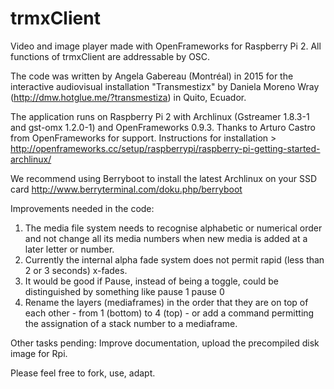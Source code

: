 # trmxClient
Video and image player made with OpenFrameworks for Raspberry Pi 2. All functions of trmxClient are addressable by OSC. 

The code was written by Angela Gabereau (Montréal) in 2015 for the interactive audiovisual installation "Transmestizx" by Daniela Moreno Wray (http://dmw.hotglue.me/?transmestiza) in Quito, Ecuador. 

The application runs on Raspberry Pi 2 with Archlinux (Gstreamer 1.8.3-1 and gst-omx 1.2.0-1) and OpenFrameworks 0.9.3. Thanks to Arturo Castro from OpenFrameworks for support. Instructions for installation > http://openframeworks.cc/setup/raspberrypi/raspberry-pi-getting-started-archlinux/

We recommend using Berryboot to install the latest Archlinux on your SSD card http://www.berryterminal.com/doku.php/berryboot

Improvements needed in the code:
1. The media file system needs to recognise alphabetic or numerical order and not change all its media numbers when new media is added at a later letter or number.
2. Currently the internal alpha fade system does not permit rapid (less than 2 or 3 seconds) x-fades.
3. It would be good if Pause, instead of being a toggle, could be distinguished by something like pause 1 pause 0
4. Rename the layers (mediaframes) in the order that they are on top of each other - from 1 (bottom) to 4 (top) - or add a command permitting the assignation of a stack number to a mediaframe.

Other tasks pending: Improve documentation, upload the precompiled disk image for Rpi.

Please feel free to fork, use, adapt.
